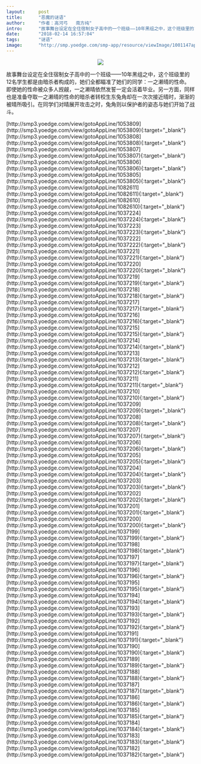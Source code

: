 ```yaml
---
layout:     post
title:      "恶魔的谜语"
author:     "作者：高河弓   南方纯"
intro:      "故事舞台设定在全住宿制女子高中的一个班级——10年黑组之中，这个班级里的12名学生都是由暗杀者构成的，她们全都瞄准了她们的同学：一之濑晴的性命。即使她的性命被众多人觊觎，一之濑晴依然发誓一定会活着毕业。另一方面，同样也是准备夺取一之濑晴的性命的暗杀者转校生东兔角却在一次次接近晴时，渐渐的被晴所吸引。在同学们对晴展开攻击之时，兔角则以保护者的姿态与她们开始了战斗。"
date:       "2018-02-14 16:57:04"
tags:       "谜语"
image:      "http://smp.yoedge.com/smp-app/resource/viewImage/1001147appline.png"
---
```

<div style="text-align: center">
<p><img src="http://smp.yoedge.com/smp-app/resource/viewImage/1001147appline.png"/></p>
</div>
<p class="post-meta">
<span>故事舞台设定在全住宿制女子高中的一个班级——10年黑组之中，这个班级里的12名学生都是由暗杀者构成的，她们全都瞄准了她们的同学：一之濑晴的性命。即使她的性命被众多人觊觎，一之濑晴依然发誓一定会活着毕业。另一方面，同样也是准备夺取一之濑晴的性命的暗杀者转校生东兔角却在一次次接近晴时，渐渐的被晴所吸引。在同学们对晴展开攻击之时，兔角则以保护者的姿态与她们开始了战斗。</span>
</p>
[http://smp3.yoedge.com/view/gotoAppLine/1053809](http://smp3.yoedge.com/view/gotoAppLine/1053809){:target="_blank"}
[http://smp3.yoedge.com/view/gotoAppLine/1053808](http://smp3.yoedge.com/view/gotoAppLine/1053808){:target="_blank"}
[http://smp3.yoedge.com/view/gotoAppLine/1053807](http://smp3.yoedge.com/view/gotoAppLine/1053807){:target="_blank"}
[http://smp3.yoedge.com/view/gotoAppLine/1053806](http://smp3.yoedge.com/view/gotoAppLine/1053806){:target="_blank"}
[http://smp3.yoedge.com/view/gotoAppLine/1053805](http://smp3.yoedge.com/view/gotoAppLine/1053805){:target="_blank"}
[http://smp3.yoedge.com/view/gotoAppLine/1082611](http://smp3.yoedge.com/view/gotoAppLine/1082611){:target="_blank"}
[http://smp3.yoedge.com/view/gotoAppLine/1082610](http://smp3.yoedge.com/view/gotoAppLine/1082610){:target="_blank"}
[http://smp3.yoedge.com/view/gotoAppLine/1037224](http://smp3.yoedge.com/view/gotoAppLine/1037224){:target="_blank"}
[http://smp3.yoedge.com/view/gotoAppLine/1037223](http://smp3.yoedge.com/view/gotoAppLine/1037223){:target="_blank"}
[http://smp3.yoedge.com/view/gotoAppLine/1037222](http://smp3.yoedge.com/view/gotoAppLine/1037222){:target="_blank"}
[http://smp3.yoedge.com/view/gotoAppLine/1037221](http://smp3.yoedge.com/view/gotoAppLine/1037221){:target="_blank"}
[http://smp3.yoedge.com/view/gotoAppLine/1037220](http://smp3.yoedge.com/view/gotoAppLine/1037220){:target="_blank"}
[http://smp3.yoedge.com/view/gotoAppLine/1037219](http://smp3.yoedge.com/view/gotoAppLine/1037219){:target="_blank"}
[http://smp3.yoedge.com/view/gotoAppLine/1037218](http://smp3.yoedge.com/view/gotoAppLine/1037218){:target="_blank"}
[http://smp3.yoedge.com/view/gotoAppLine/1037217](http://smp3.yoedge.com/view/gotoAppLine/1037217){:target="_blank"}
[http://smp3.yoedge.com/view/gotoAppLine/1037216](http://smp3.yoedge.com/view/gotoAppLine/1037216){:target="_blank"}
[http://smp3.yoedge.com/view/gotoAppLine/1037215](http://smp3.yoedge.com/view/gotoAppLine/1037215){:target="_blank"}
[http://smp3.yoedge.com/view/gotoAppLine/1037214](http://smp3.yoedge.com/view/gotoAppLine/1037214){:target="_blank"}
[http://smp3.yoedge.com/view/gotoAppLine/1037213](http://smp3.yoedge.com/view/gotoAppLine/1037213){:target="_blank"}
[http://smp3.yoedge.com/view/gotoAppLine/1037212](http://smp3.yoedge.com/view/gotoAppLine/1037212){:target="_blank"}
[http://smp3.yoedge.com/view/gotoAppLine/1037211](http://smp3.yoedge.com/view/gotoAppLine/1037211){:target="_blank"}
[http://smp3.yoedge.com/view/gotoAppLine/1037210](http://smp3.yoedge.com/view/gotoAppLine/1037210){:target="_blank"}
[http://smp3.yoedge.com/view/gotoAppLine/1037209](http://smp3.yoedge.com/view/gotoAppLine/1037209){:target="_blank"}
[http://smp3.yoedge.com/view/gotoAppLine/1037208](http://smp3.yoedge.com/view/gotoAppLine/1037208){:target="_blank"}
[http://smp3.yoedge.com/view/gotoAppLine/1037207](http://smp3.yoedge.com/view/gotoAppLine/1037207){:target="_blank"}
[http://smp3.yoedge.com/view/gotoAppLine/1037206](http://smp3.yoedge.com/view/gotoAppLine/1037206){:target="_blank"}
[http://smp3.yoedge.com/view/gotoAppLine/1037205](http://smp3.yoedge.com/view/gotoAppLine/1037205){:target="_blank"}
[http://smp3.yoedge.com/view/gotoAppLine/1037204](http://smp3.yoedge.com/view/gotoAppLine/1037204){:target="_blank"}
[http://smp3.yoedge.com/view/gotoAppLine/1037203](http://smp3.yoedge.com/view/gotoAppLine/1037203){:target="_blank"}
[http://smp3.yoedge.com/view/gotoAppLine/1037202](http://smp3.yoedge.com/view/gotoAppLine/1037202){:target="_blank"}
[http://smp3.yoedge.com/view/gotoAppLine/1037201](http://smp3.yoedge.com/view/gotoAppLine/1037201){:target="_blank"}
[http://smp3.yoedge.com/view/gotoAppLine/1037200](http://smp3.yoedge.com/view/gotoAppLine/1037200){:target="_blank"}
[http://smp3.yoedge.com/view/gotoAppLine/1037199](http://smp3.yoedge.com/view/gotoAppLine/1037199){:target="_blank"}
[http://smp3.yoedge.com/view/gotoAppLine/1037198](http://smp3.yoedge.com/view/gotoAppLine/1037198){:target="_blank"}
[http://smp3.yoedge.com/view/gotoAppLine/1037197](http://smp3.yoedge.com/view/gotoAppLine/1037197){:target="_blank"}
[http://smp3.yoedge.com/view/gotoAppLine/1037196](http://smp3.yoedge.com/view/gotoAppLine/1037196){:target="_blank"}
[http://smp3.yoedge.com/view/gotoAppLine/1037195](http://smp3.yoedge.com/view/gotoAppLine/1037195){:target="_blank"}
[http://smp3.yoedge.com/view/gotoAppLine/1037194](http://smp3.yoedge.com/view/gotoAppLine/1037194){:target="_blank"}
[http://smp3.yoedge.com/view/gotoAppLine/1037193](http://smp3.yoedge.com/view/gotoAppLine/1037193){:target="_blank"}
[http://smp3.yoedge.com/view/gotoAppLine/1037192](http://smp3.yoedge.com/view/gotoAppLine/1037192){:target="_blank"}
[http://smp3.yoedge.com/view/gotoAppLine/1037191](http://smp3.yoedge.com/view/gotoAppLine/1037191){:target="_blank"}
[http://smp3.yoedge.com/view/gotoAppLine/1037190](http://smp3.yoedge.com/view/gotoAppLine/1037190){:target="_blank"}
[http://smp3.yoedge.com/view/gotoAppLine/1037189](http://smp3.yoedge.com/view/gotoAppLine/1037189){:target="_blank"}
[http://smp3.yoedge.com/view/gotoAppLine/1037188](http://smp3.yoedge.com/view/gotoAppLine/1037188){:target="_blank"}
[http://smp3.yoedge.com/view/gotoAppLine/1037187](http://smp3.yoedge.com/view/gotoAppLine/1037187){:target="_blank"}
[http://smp3.yoedge.com/view/gotoAppLine/1037186](http://smp3.yoedge.com/view/gotoAppLine/1037186){:target="_blank"}
[http://smp3.yoedge.com/view/gotoAppLine/1037185](http://smp3.yoedge.com/view/gotoAppLine/1037185){:target="_blank"}
[http://smp3.yoedge.com/view/gotoAppLine/1037184](http://smp3.yoedge.com/view/gotoAppLine/1037184){:target="_blank"}
[http://smp3.yoedge.com/view/gotoAppLine/1037183](http://smp3.yoedge.com/view/gotoAppLine/1037183){:target="_blank"}
[http://smp3.yoedge.com/view/gotoAppLine/1037182](http://smp3.yoedge.com/view/gotoAppLine/1037182){:target="_blank"}


